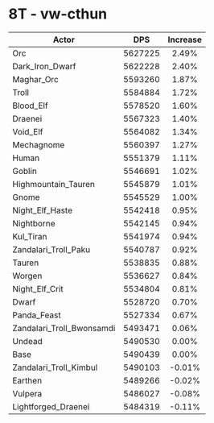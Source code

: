 # 8T - vw-cthun
| Actor | DPS | Increase |
|---|:---:|:---:|
|Orc|5627225|2.49%|
|Dark_Iron_Dwarf|5622228|2.40%|
|Maghar_Orc|5593260|1.87%|
|Troll|5584884|1.72%|
|Blood_Elf|5578520|1.60%|
|Draenei|5567323|1.40%|
|Void_Elf|5564082|1.34%|
|Mechagnome|5560397|1.27%|
|Human|5551379|1.11%|
|Goblin|5546691|1.02%|
|Highmountain_Tauren|5545879|1.01%|
|Gnome|5545529|1.00%|
|Night_Elf_Haste|5542418|0.95%|
|Nightborne|5542145|0.94%|
|Kul_Tiran|5541974|0.94%|
|Zandalari_Troll_Paku|5540787|0.92%|
|Tauren|5538835|0.88%|
|Worgen|5536627|0.84%|
|Night_Elf_Crit|5534804|0.81%|
|Dwarf|5528720|0.70%|
|Panda_Feast|5527334|0.67%|
|Zandalari_Troll_Bwonsamdi|5493471|0.06%|
|Undead|5490530|0.00%|
|Base|5490439|0.00%|
|Zandalari_Troll_Kimbul|5490103|-0.01%|
|Earthen|5489266|-0.02%|
|Vulpera|5486027|-0.08%|
|Lightforged_Draenei|5484319|-0.11%|

